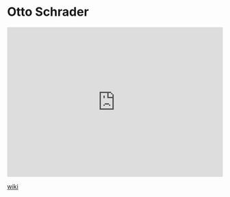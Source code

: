 # Otto Schrader
<iframe width="100%" height="350" frameborder="0" allow="accelerometer; autoplay; clipboard-write; encrypted-media; gyroscope; picture-in-picture" allowfullscreen src="https://en.wikipedia.org/wiki/Otto-Schrader-(philologist)"></iframe>

[wiki](https://en.wikipedia.org/wiki/Otto-Schrader-(philologist))